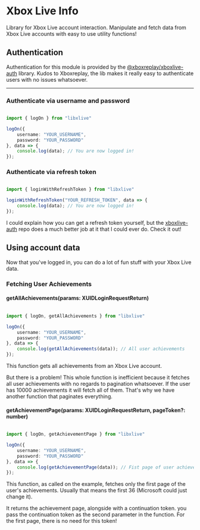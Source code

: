 # Xbox Live Info

Library for Xbox Live account interaction. Manipulate and fetch data from Xbox Live accounts with easy to use utility functions!

## Authentication

Authentication for this module is provided by the [@xboxreplay/xboxlive-auth](https://github.com/XboxReplay/xboxlive-auth/) library. Kudos to Xboxreplay, the lib makes it really easy to authenticate users with no issues whatsoever.

------------------------------
### Authenticate via username and password

```typescript

import { logOn } from "libxlive"

logOn({
    username: "YOUR_USERNAME",
    password: "YOUR_PASSWORD"
}, data => {
    console.log(data); // You are now logged in!
});

```

### Authenticate via refresh token

```typescript

import { loginWithRefreshToken } from "libxlive"

loginWithRefreshToken("YOUR_REFRESH_TOKEN", data => {
    console.log(data); // You are now logged in!
});

```

I could explain how you can get a refresh token yourself, but the [xboxlive-auth](https://github.com/XboxReplay/xboxlive-auth/blob/master/docs/01-Authenticate.md) repo does a much better job at it that I could ever do. Check it out!

## Using account data

Now that you've logged in, you can do a lot of fun stuff with your Xbox Live data.

### Fetching User Achievements

#### getAllAchievements(params: XUIDLoginRequestReturn)


```typescript

import { logOn, getAllAchievements } from "libxlive"

logOn({
    username: "YOUR_USERNAME",
    password: "YOUR_PASSWORD"
}, data => {
    console.log(getAllAchievements(data)); // All user achievements
});

```

This function gets all achievements from an Xbox Live account.

But there is a problem! This whole function is inefficient because it fetches all user achievements with no regards to pagination whatsoever. If the user has 10000 achievements it will fetch all of them. That's why we have another function that paginates everything.

#### getAchievementPage(params: XUIDLoginRequestReturn, pageToken?: number)

```typescript

import { logOn, getAchievementPage } from "libxlive"

logOn({
    username: "YOUR_USERNAME",
    password: "YOUR_PASSWORD"
}, data => {
    console.log(getAchievementPage(data)); // Fist page of user achievements
});

```

This function, as called on the example, fetches only the first page of the user's achievements. Usually that means the first 36 (Microsoft could just change it).

It returns the achievement page, alongside with a continuation token. you pass the continuation token as the second parameter in the function. For the first page, there is no need for this token!